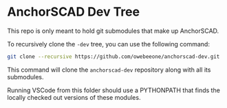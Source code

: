 # AnchorSCAD Dev Tree

This repo is only meant to hold git submodules that make up AnchorSCAD.

To recursively clone the `-dev` tree, you can use the following command:

```bash
git clone --recursive https://github.com/owebeeone/anchorscad-dev.git
```

This command will clone the `anchorscad-dev` repository along with all its submodules.

Running VSCode from this folder should use a PYTHONPATH that finds the locally checked
out versions of these modules.


